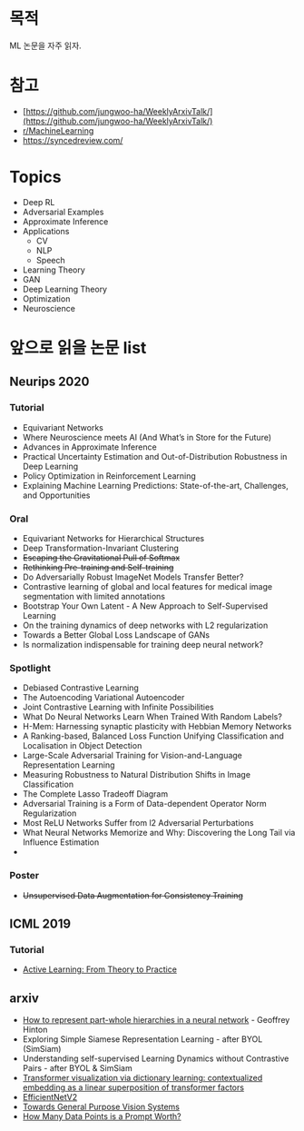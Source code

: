 # 목적
ML 논문을 자주 읽자.

# 참고
* [https://github.com/jungwoo-ha/WeeklyArxivTalk/](https://github.com/jungwoo-ha/WeeklyArxivTalk/)
* [r/MachineLearning](https://www.reddit.com/r/MachineLearning)
* https://syncedreview.com/

# Topics
* Deep RL
* Adversarial Examples
* Approximate Inference
* Applications
  * CV
  * NLP
  * Speech
* Learning Theory
* GAN
* Deep Learning Theory
* Optimization
* Neuroscience


# 앞으로 읽을 논문 list
## Neurips 2020
### Tutorial

*   Equivariant Networks
*   Where Neuroscience meets AI (And What’s in Store for the Future)
*   Advances in Approximate Inference
*   Practical Uncertainty Estimation and Out-of-Distribution Robustness in Deep Learning
*   Policy Optimization in Reinforcement Learning
*   Explaining Machine Learning Predictions: State-of-the-art, Challenges, and Opportunities

### Oral

*   Equivariant Networks for Hierarchical Structures
*   Deep Transformation-Invariant Clustering
*   ~~Escaping the Gravitational Pull of Softmax~~
*   ~~Rethinking Pre-training and Self-training~~
*   Do Adversarially Robust ImageNet Models Transfer Better?
*   Contrastive learning of global and local features for medical image segmentation with limited annotations
*   Bootstrap Your Own Latent - A New Approach to Self-Supervised Learning
*   On the training dynamics of deep networks with L2 regularization
*   Towards a Better Global Loss Landscape of GANs
*   Is normalization indispensable for training deep neural network?

### Spotlight

*   Debiased Contrastive Learning
*   The Autoencoding Variational Autoencoder
*   Joint Contrastive Learning with Infinite Possibilities
*   What Do Neural Networks Learn When Trained With Random Labels?
*   H-Mem: Harnessing synaptic plasticity with Hebbian Memory Networks
*   A Ranking-based, Balanced Loss Function Unifying Classification and Localisation in Object Detection
*   Large-Scale Adversarial Training for Vision-and-Language Representation Learning
*   Measuring Robustness to Natural Distribution Shifts in Image Classification
*   The Complete Lasso Tradeoff Diagram
*   Adversarial Training is a Form of Data-dependent Operator Norm Regularization
*   Most ReLU Networks Suffer from l2 Adversarial Perturbations
*   What Neural Networks Memorize and Why: Discovering the Long Tail via Influence Estimation
*   

### Poster

*   ~~Unsupervised Data Augmentation for Consistency Training~~

## ICML 2019
### Tutorial
*    [Active Learning: From Theory to Practice](https://nowak.ece.wisc.edu/ActiveML.html)

## arxiv
* [How to represent part-whole hierarchies in a neural network](https://arxiv.org/abs/2102.12627) - Geoffrey Hinton
* Exploring Simple Siamese Representation Learning - after BYOL (SimSiam)
* Understanding self-supervised Learning Dynamics without Contrastive Pairs - after BYOL & SimSiam
* [Transformer visualization via dictionary learning: contextualized embedding as a linear superposition of transformer factors](https://arxiv.org/abs/2103.15949)
* [EfficientNetV2](https://arxiv.org/abs/2104.00298)
* [Towards General Purpose Vision Systems](https://arxiv.org/abs/2104.00743)
* [How Many Data Points is a Prompt Worth?](https://arxiv.org/abs/2103.08493)


